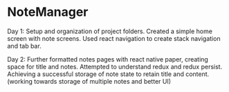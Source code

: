 ﻿# NoteManager

Day 1: Setup and organization of project folders. Created a simple home screen with note screens. Used react navigation to create stack navigation and tab bar.

Day 2: Further formatted notes pages with react native paper, creating space for title and notes. Attempted to understand redux and redux persist. Achieving a successful storage of note state to retain title and content. (working towards storage of multiple notes and better UI)
